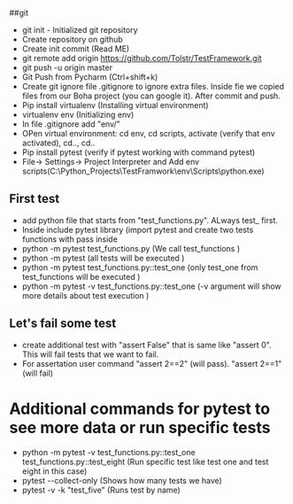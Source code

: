 
##git 
* git init - Initialized git repository
* Create repository on github
* Create init commit (Read ME)
* git remote add origin https://github.com/Tolstr/TestFramework.git
* git push -u origin master
* Git Push from Pycharm (Ctrl+shift+k)
* Create git ignore file .gitignore to ignore extra files. Inside fie we copied files from our Boha project (you can google it). After commit and push.
* Pip install virtualenv (Installing virtual environment)
* virtualenv env (Initializing env)
* In file .gitignore add "env/" 
* OPen virtual environment: cd env, cd scripts, activate (verify that env activated), cd.., cd..
* Pip install pytest (verify if pytest working with command pytest)
* File-> Settings-> Project Interpreter and Add env scripts(C:\Python_Projects\TestFramwork\env\Scripts\python.exe)
## First test
* add python file that starts from "test_functions.py". ALways test_ first.
* Inside include pytest library (import pytest and create two tests functions with pass inside
* python -m  pytest test_functions.py (We call test_functions )
* python -m  pytest  (all tests will be executed )
* python -m  pytest test_functions.py::test_one (only test_one  from test_functions  will be executed )
* python -m  pytest -v test_functions.py::test_one (-v argument will show more details about test execution )
## Let's fail some test
* create additional test with "assert False" that is same like "assert 0". This will fail tests that we want to fail.
* For assertation user command "assert 2==2" (will pass). "assert 2==1" (will fail)
# Additional commands for pytest to see more data or run specific tests
* python -m  pytest -v test_functions.py::test_one test_functions.py::test_eight (Run specific test like test one and test eight in this case)
* pytest --collect-only (Shows how many tests we have)
* pytest -v -k "test_five" (Runs test by name)
